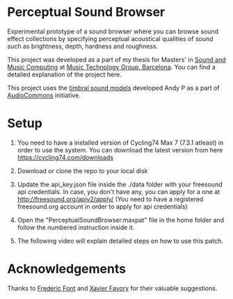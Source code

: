 # Perceptual Sound Browser

Experimental prototype of a sound browser where you can browse sound effect collections by specifying perceptual acoustical qualities of sound such as brightness, depth, hardness and roughness.

This project was developed as a part of my thesis for Masters' in [Sound and Music Computing](https://www.upf.edu/en/smc/) at [Music Technology Group, Barcelona](https://www.upf.edu/web/mtg). You can find a detailed explanation of the project here.

This project uses the [timbral sound models](https://github.com/AudioCommons/timbral_models) developed Andy P as a part of [AudioCommons](http://www.audiocommons.org/) initiative.


# Setup

1. You need to have a installed version of Cycling74 Max 7 (7.3.1 atleast) in order to use the system.
   You can download the latest version from here https://cycling74.com/downloads

2. Download or clone the repo to your local disk

3. Update the api_key.json file inside the ./data folder with your freesound api credentials.
   In case, you don't have any, you can apply for a one at http://freesound.org/apiv2/apply/
   (You need to have a registered freesound.org account in order to apply for api credentials)

4. Open the "PerceptualSoundBrowser.maxpat" file in the home folder and follow the numbered instruction inside it.

5. The following video will explain detailed steps on how to use this patch.



# Acknowledgements

Thanks to [Frederic Font](http://www.dtic.upf.edu/~ffont/) and [Xavier Favory](https://www.linkedin.com/in/xavier-favory-6a3387ab/?ppe=1) for their valuable suggestions.
